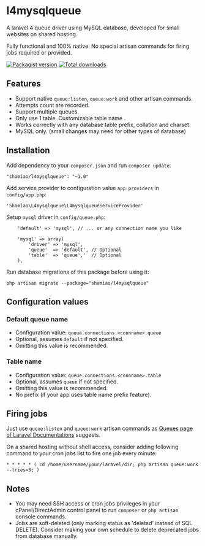 l4mysqlqueue
============

A laravel 4 queue driver using MySQL database, developed for small websites on shared hosting.

Fully functional and 100% native. No special artisan commands for firing jobs required or provided.

[![Packagist version](http://img.shields.io/packagist/v/shamiao/l4mysqlqueue.svg)](https://packagist.org/packages/shamiao/l4mysqlqueue)
[![Total downloads](http://img.shields.io/packagist/dt/shamiao/l4mysqlqueue.svg)](https://packagist.org/packages/shamiao/l4mysqlqueue)

Features
------------

 - Support native `queue:listen`, `queue:work` and other artisan commands.
 - Attempts count are recorded.
 - Support multiple queues.
 - Only use 1 table. Customizable table name .
 - Works correctly with any database table prefix, collation and charset.
 - MySQL only. (small changes may need for other types of database)

Installation
------------

Add dependency to your `composer.json` and run `composer update`:

```
"shamiao/l4mysqlqueue": "~1.0"
```

Add service provider to configuration value `app.providers` in `config/app.php`:

```
'Shamiao\L4mysqlqueue\L4mysqlqueueServiceProvider'
```

Setup `mysql` driver in `config/queue.php`:

```
    'default' => 'mysql', // ... or any connection name you like

    'mysql' => array(
        'driver' => 'mysql',
        'queue'  => 'default', // Optional
        'table'  => 'queue','  // Optional
    ),
```

Run database migrations of this package before using it:

```
php artisan migrate --package="shamiao/l4mysqlqueue"
```


Configuration values
------------

### Default queue name

 - Configuration value: `queue.connections.<connname>.queue`
 - Optional, assumes `default` if not specified.
 - Omitting this value is recommended.

### Table name

 - Configuration value: `queue.connections.<connname>.table`
 - Optional, assumes `queue` if not specified.
 - Omitting this value is recommended.
 - No prefix (if your app uses table name prefix feature).

Firing jobs
------------

Just use `queue:listen` and `queue:work` artisan commands as [Queues page of Laravel Documentations](http://laravel.com/docs/queues) suggests.

On a shared hosting without shell access, consider adding following command to your cron jobs list to fire one job every minute:

```
* * * * * ( cd /home/username/your/laravel/dir; php artisan queue:work --tries=3; )
```

Notes
------------

 - You may need SSH access or cron jobs privileges in your cPanel/DirectAdmin control panel to run `composer` or `php artisan` console commands.
 - Jobs are soft-deleted (only marking status as 'deleted' instead of SQL DELETE). Consider making your own schedule to delete deprecated jobs from database manually.

